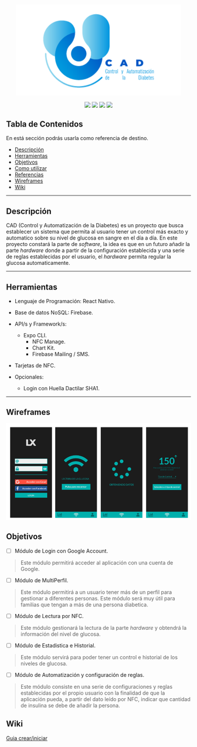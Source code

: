 <p align="center">
  <img src="https://github.com/LexFTW/CAD/blob/master/images/CAD_Logo.png" width="450">
</p>

<p align="center">
  <img src="https://img.shields.io/badge/npm-6.4.1-blue" />
  <img src="https://img.shields.io/badge/react_native-0.61.4-green" />
  <img src="https://img.shields.io/badge/react_native_cli-2.0.1-green" />
  <a href="#" alt="GitHub Followers">
    <img src="https://img.shields.io/github/followers/LexFTW?style=social" />
  </a>
</p>

## Tabla de Contenidos
En está sección podrás usarla como referencia de destino.

- [Descripción](#descripción)
- [Herramientas](#herramientas)
- [Objetivos](#objetivos)
- [Como utilizar](#how-to-use)
- [Referencias](#references)
- [Wireframes](#references)
- [Wiki](#wiki)
  
---

## Descripción
CAD (Control y Automatización de la Diabetes) es un proyecto que busca establecer un sistema que permita al usuario tener un control más exacto y automatico sobre su nivel de glucosa en sangre en el día a día. En este proyecto constará la parte de *software*, la idea es que en un futuro añadir la parte *hardware* donde a partir de la configuración establecida y una serie de reglas establecidas por el usuario, el *hardware* permita regular la glucosa automaticamente.

---

## Herramientas
- Lenguaje de Programación: React Nativo.
- Base de datos NoSQL: Firebase.
- API/s y Framework/s: 
  - Expo CLI.
	- NFC Manage.
	- Chart Kit.
	- Firebase Mailing / SMS.
- Tarjetas de NFC.

- Opcionales:
	- Login con Huella Dactilar SHA1.

---
## Wireframes
<img src="https://github.com/LexFTW/CAD/blob/master/images/Wireframe.png" />

## Objetivos
- [ ] Módulo de Login con Google Account.
> Este módulo permitirá acceder al aplicación con una cuenta de Google.

- [ ] Módulo de MultiPerfil.
> Este módulo permitirá a un usuario tener más de un perfil para gestionar a diferentes personas. Este módulo será muy útil para familias que tengan a más de una persona diabetica.

- [ ] Módulo de Lectura por NFC.
> Este módulo gestionará la lectura de la parte *hardware* y obtendrá la información del nivel de glucosa.

- [ ] Módulo de Estadistica e Historial.
> Este módulo servirá para poder tener un control e historial de los niveles de glucosa.

- [ ] Módulo de Automatización y configuración de reglas.
> Este módulo consiste en una serie de configuraciones y reglas establecidas por el propio usuario con la finalidad de que la aplicación pueda, a partir del dato leído por NFC, indicar que cantidad de insulina se debe de añadir la persona.

## Wiki
<a href='https://github.com/LexFTW/CAD/blob/master/Guia%20para%20crear-iniciar%20proyecto%20React%20Nativo.txt'>Guia crear/iniciar</a>
